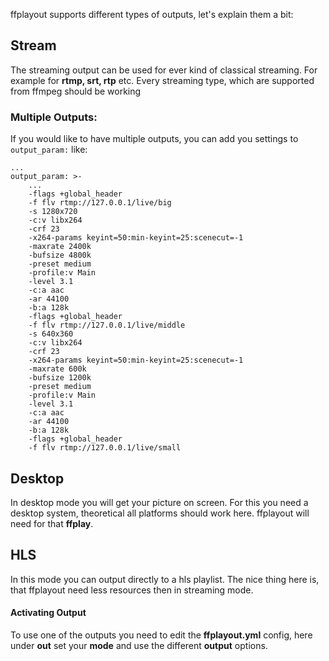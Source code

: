 ffplayout supports different types of outputs, let's explain them a bit:

## Stream

The streaming output can be used for ever kind of classical streaming. For example for **rtmp, srt, rtp** etc. Every streaming type, which are supported from ffmpeg should be working

### Multiple Outputs:

If you would like to have multiple outputs, you can add you settings to `output_param:` like:

```yam
...
output_param: >-
    ...
    -flags +global_header
    -f flv rtmp://127.0.0.1/live/big
    -s 1280x720
    -c:v libx264
    -crf 23
    -x264-params keyint=50:min-keyint=25:scenecut=-1
    -maxrate 2400k
    -bufsize 4800k
    -preset medium
    -profile:v Main
    -level 3.1
    -c:a aac
    -ar 44100
    -b:a 128k
    -flags +global_header
    -f flv rtmp://127.0.0.1/live/middle
    -s 640x360
    -c:v libx264
    -crf 23
    -x264-params keyint=50:min-keyint=25:scenecut=-1
    -maxrate 600k
    -bufsize 1200k
    -preset medium
    -profile:v Main
    -level 3.1
    -c:a aac
    -ar 44100
    -b:a 128k
    -flags +global_header
    -f flv rtmp://127.0.0.1/live/small
```

## Desktop

In desktop mode you will get your picture on screen. For this you need a desktop system, theoretical all platforms should work here. ffplayout will need for that **ffplay**.

## HLS

In this mode you can output directly to a hls playlist. The nice thing here is, that ffplayout need less resources then in streaming mode.

#### Activating Output

To use one of the outputs you need to edit the **ffplayout.yml** config, here under **out** set your **mode** and use the different **output** options.
